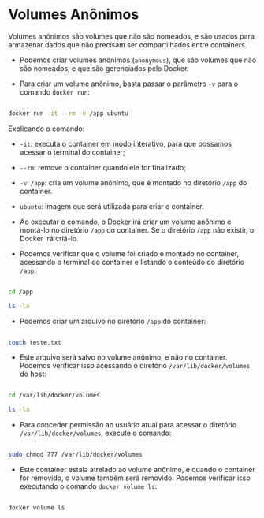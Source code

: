 # Volumes Anônimos

Volumes anônimos são volumes que não são nomeados,  e são usados para armazenar dados que não precisam ser compartilhados entre containers.

- Podemos criar volumes anônimos (`anonymous`), que são volumes que não são nomeados, e que são gerenciados pelo Docker.

- Para criar um volume anônimo, basta passar o parâmetro `-v` para o comando `docker run`:

```bash

docker run -it --rm -v /app ubuntu
```
Explicando o comando:

- `-it`: executa o container em modo interativo, para que possamos acessar o terminal do container;
- `--rm`: remove o container quando ele for finalizado;
- `-v /app`: cria um volume anônimo, que é montado no diretório `/app` do container.
- `ubuntu`: imagem que será utilizada para criar o container.
- Ao executar o comando, o Docker irá criar um volume anônimo e montá-lo no diretório `/app` do container. Se o diretório `/app` não existir, o Docker irá criá-lo.

- Podemos verificar que o volume foi criado e montado no container, acessando o terminal do container e listando o conteúdo do diretório `/app`:

```bash

cd /app

ls -la
```

- Podemos criar um arquivo no diretório `/app` do container:

```bash

touch teste.txt
```

- Este arquivo será salvo no volume anônimo, e não no container. Podemos verificar isso acessando o diretório `/var/lib/docker/volumes` do host:

```bash

cd /var/lib/docker/volumes

ls -la
```

- Para conceder permissão ao usuário atual para acessar o diretório `/var/lib/docker/volumes`, execute o comando:

```bash

sudo chmod 777 /var/lib/docker/volumes
```

- Este container estala atrelado ao volume anônimo, e quando o container for removido, o volume também será removido. Podemos verificar isso executando o comando `docker volume ls`:

```bash

docker volume ls
```

